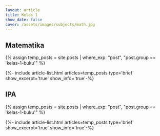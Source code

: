 ```yaml
---
layout: article
title: Kelas 1
show_date: false
cover: /assets/images/subjects/math.jpg
---
```


## Matematika

<div class="mt-2"></div>

{% assign temp_posts = site.posts | where_exp: "post", "post.group == 'kelas-1-buku'" %}

{%- include article-list.html articles=temp_posts type='brief' show_excerpt='true' show_info='true'-%}

<div class="mt-5"></div>

## IPA

{% assign temp_posts = site.posts | where_exp: "post", "post.group == 'kelas-1-buku'" %}

{%- include article-list.html articles=temp_posts type='brief' show_excerpt='true' show_info='true'-%}

<div class="mt-5"></div>
